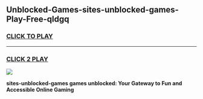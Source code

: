 
## Unblocked-Games-sites-unblocked-games-Play-Free-qldgq
<h3>
<a href="https://premium76.site?title=sites-unblocked-games&ref=23A">CLICK TO PLAY</a></h3>
<hr>

<h3>
<a href="https://premium76.site?title=sites-unblocked-games&ref=23A">CLICK 2 PLAY</a>
  
</h3>

<a href="https://premium76.site?title=sites-unblocked-games&ref=23A"><img src="https://clearcache.store/games.png"></a>


**sites-unblocked-games games unblocked: Your Gateway to Fun and Accessible Online Gaming**
